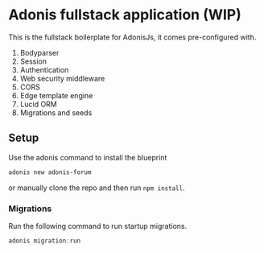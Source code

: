 # Adonis fullstack application (WIP)

This is the fullstack boilerplate for AdonisJs, it comes pre-configured with.

1. Bodyparser
2. Session
3. Authentication
4. Web security middleware
5. CORS
6. Edge template engine
7. Lucid ORM
8. Migrations and seeds

## Setup

Use the adonis command to install the blueprint

```bash
adonis new adonis-forum
```

or manually clone the repo and then run `npm install`.


### Migrations

Run the following command to run startup migrations.

```js
adonis migration:run
```
